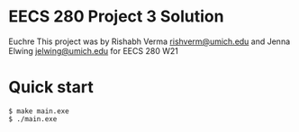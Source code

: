EECS 280 Project 3 Solution
===========================
Euchre
This project was by Rishabh Verma <rishverm@umich.edu> and Jenna Elwing <jelwing@umich.edu> for EECS 280 W21

# Quick start
```console
$ make main.exe
$ ./main.exe
```

